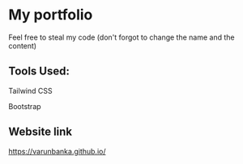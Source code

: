 # My portfolio
Feel free to steal my code (don't forgot to change the name and the content)

## Tools Used:

Tailwind CSS

Bootstrap 

## Website link
https://varunbanka.github.io/

